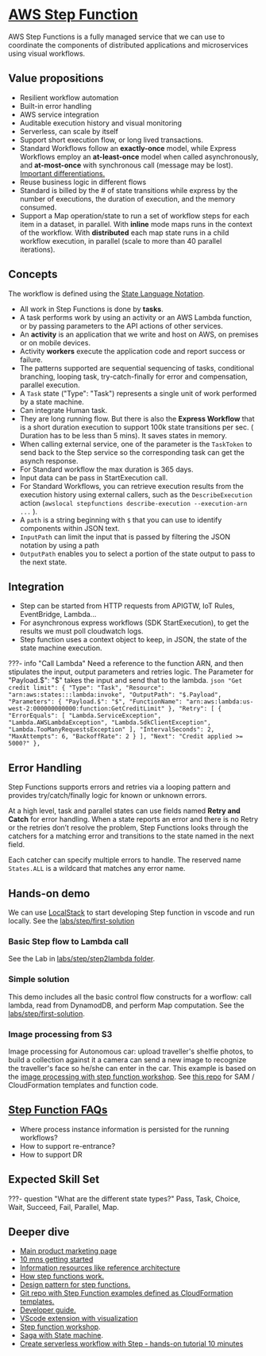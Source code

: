 # [AWS Step Function](https://docs.aws.amazon.com/step-functions/latest/dg/welcome.html)

AWS Step Functions is a fully managed service that we can use to coordinate the components of distributed applications and microservices using visual workflows. 

## Value propositions

* Resilient workflow automation
* Built-in error handling
* AWS service integration
* Auditable execution history and visual monitoring
* Serverless, can scale by itself
* Support short execution flow, or long lived transactions.
* Standard Workflows follow an **exactly-once** model, while Express Workflows employ an **at-least-once** model when called asynchronously, and **at-most-once** with synchronous call (message may be lost). [Important differentiations.](https://docs.aws.amazon.com/step-functions/latest/dg/express-at-least-once-execution.html)
* Reuse business logic in different flows
* Standard is billed by the # of state transitions while express by the number of executions, the duration of execution, and the memory consumed.
* Support a Map operation/state to run a set of workflow steps for each item in a dataset, in parallel. With **inline** mode maps runs in the context of the workflow. With **distributed** each map state runs in a child workflow execution, in parallel (scale to more than 40 parallel iterations).

## Concepts

The workflow is defined using the [State Language Notation](https://docs.aws.amazon.com/step-functions/latest/dg/concepts-amazon-states-language.html). 

* All work in Step Functions is done by **tasks**. 
* A task performs work by using an activity or an AWS Lambda function, or by passing parameters to the API actions of other services. 
* An **activity** is an application that we write and host on AWS, on premises or on mobile devices. 
* Activity **workers** execute the application code and report success or failure.
* The patterns supported are sequential sequencing of tasks, conditional branching, looping task, try-catch-finally for error and compensation, parallel execution.
* A `Task` state ("Type": "Task") represents a single unit of work performed by a state machine.
* Can integrate Human task. 
* They are long running flow. But there is also the **Express Workflow** that is a short duration execution to support 100k state transitions per sec. ( Duration has to be less than 5 mins). It saves states in memory.
* When calling external service, one of the parameter is the `TaskToken` to send back to the Step service so the corresponding task can get the asynch response.
* For Standard workflow the max duration is 365 days.
* Input data can be pass in StartExecution call. 
* For Standard Workflows, you can retrieve execution results from the execution history using external callers, such as the `DescribeExecution` action (`awslocal stepfunctions describe-execution --execution-arn ...` ).
* A `path` is a string beginning with `$` that you can use to identify components within JSON text.
* `InputPath` can limit the input that is passed by filtering the JSON notation by using a path
* `OutputPath` enables you to select a portion of the state output to pass to the next state. 

## Integration

* Step can be started from HTTP requests from APIGTW, IoT Rules, EventBridge, Lambda...
* For asynchronous express workflows (SDK StartExecution), to get the results we must poll cloudwatch logs.
* Step function uses a context object to keep, in JSON, the state of the state machine execution. 

???- info "Call Lambda"
    Need a reference to the function ARN, and then stipulates the input, output parameters and retries logic. The Parameter for "Payload.$": "$" takes the input and send that to the lambda.
    ```json
    "Get credit limit": {
      "Type": "Task",
      "Resource": "arn:aws:states:::lambda:invoke",
      "OutputPath": "$.Payload",
      "Parameters": {
        "Payload.$": "$",
        "FunctionName": "arn:aws:lambda:us-west-2:000000000000:function:GetCreditLimit"
      },
      "Retry": [
        {
          "ErrorEquals": [
            "Lambda.ServiceException",
            "Lambda.AWSLambdaException",
            "Lambda.SdkClientException",
            "Lambda.TooManyRequestsException"
          ],
          "IntervalSeconds": 2,
          "MaxAttempts": 6,
          "BackoffRate": 2
        }
      ],
      "Next": "Credit applied >= 5000?"
    },
    ```

## Error Handling

Step Functions supports errors and retries via a looping pattern and provides try/catch/finally logic for known or unknown errors.

At a high level, task and parallel states can use fields named **Retry and Catch** for error handling. When a state reports an error and there is no Retry or the retries don’t resolve the problem, Step Functions looks through the catchers for a matching error and transitions to the state named in the next field. 

Each catcher can specify multiple errors to handle. The reserved name `States.ALL` is a wildcard that matches any error name.

## Hands-on demo

We can use [LocalStack](https://docs.localstack.cloud/user-guide/aws/stepfunctions/) to start developing Step function in vscode and run locally. See the [labs/step/first-solution](https://github.com/jbcodeforce/aws-studies/tree/main/labs/step/first-solution)

### Basic Step flow to Lambda call

See the Lab in [labs/step/step2lambda folder](https://github.com/jbcodeforce/aws-studies/tree/main/labs/step/step2lambda).

### Simple solution

This demo includes all the basic control flow constructs for a worflow: call lambda, read from DynamodDB, and perform Map computation. See the [labs/step/first-solution](https://github.com/jbcodeforce/aws-studies/tree/main/labs/step/first-solution).


### Image processing from S3

Image processing for Autonomous car: upload traveller's shelfie photos, to build a collection against it a camera can send a new image to recognize the traveller's face so he/she can enter in the car. This example is based on the [image processing with step function workshop](https://www.image-processing.serverlessworkshops.io/). See [this repo](https://github.com/jbcodeforce/traveller-recognition.git) for SAM / CloudFormation templates and function code.

## [Step Function FAQs](https://aws.amazon.com/step-functions/faqs/)

* Where process instance information is persisted for the running workflows?
* How to support re-entrance?
* How to support DR

## Expected Skill Set

???- question "What are the different state types?"
    Pass, Task, Choice, Wait, Succeed, Fail, Parallel, Map.


## Deeper dive

* [Main product marketing page](https://aws.amazon.com/step-functions)
* [10 mns getting started](https://aws.amazon.com/step-functions/getting-started/#Tutorials)
* [Information resources like reference architecture](https://aws.amazon.com/step-functions/resources)
* [How step functions work.](https://explore.skillbuilder.aws/learn/course/internal/view/elearning/9241/how-aws-step-functions-work)
* [Design pattern for step functions.](https://explore.skillbuilder.aws/learn/course/internal/view/elearning/10471/design-patterns-for-aws-step-functions)
* [Git repo with Step Function examples defined as CloudFormation templates.](https://github.com/aws-samples/aws-stepfunctions-examples)
* [Developer guide.](https://docs.aws.amazon.com/step-functions/latest/dg/welcome.html)
* [VScode extension with visualization](https://aws.amazon.com/blogs/compute/aws-step-functions-support-in-visual-studio-code/)
* [Step function workshop](https://catalog.workshops.aws/stepfunctions/en-US).
* [Saga with State machine](https://github.com/aws-samples/aws-step-functions-long-lived-transactions).
* [Create serverless workflow with Step - hands-on tutorial 10 minutes](https://aws.amazon.com/getting-started/hands-on/create-a-serverless-workflow-step-functions-lambda/)